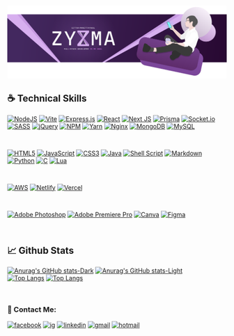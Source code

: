 <p align="center">
  <img src="https://raw.githubusercontent.com/6MA-606/6MA-606/main/src/banner.svg" alt="my banner">
</p>

## ☕ Technical Skills
<!-- ### 📚 Frameworks, Platforms and Libraries -->
[![NodeJS](https://img.shields.io/badge/node.js-303030?style=for-the-badge&logo=node.js&logoColor=6DA55F)](https://nodejs.org/en)
[![Vite](https://img.shields.io/badge/vite-%23646CFF.svg?style=for-the-badge&logo=vite&logoColor=white)](https://vitejs.dev)
[![Express.js](https://img.shields.io/badge/express.js-%23404d59.svg?style=for-the-badge&logo=express&logoColor=%2361DAFB)](https://expressjs.com)
[![React](https://img.shields.io/badge/react-%2320232a.svg?style=for-the-badge&logo=react&logoColor=%2361DAFB)](https://react.dev)
[![Next JS](https://img.shields.io/badge/Next-black?style=for-the-badge&logo=next.js&logoColor=white)](https://nextjs.org)
[![Prisma](https://img.shields.io/badge/Prisma-3982CE?style=for-the-badge&logo=Prisma&logoColor=white)](https://www.prisma.io)
[![Socket.io](https://img.shields.io/badge/Socket.io-black?style=for-the-badge&logo=socket.io&badgeColor=010101)](https://socket.io)
[![SASS](https://img.shields.io/badge/SASS-hotpink.svg?style=for-the-badge&logo=SASS&logoColor=white)](https://sass-lang.com)
[![jQuery](https://img.shields.io/badge/jquery-%230769AD.svg?style=for-the-badge&logo=jquery&logoColor=white)](https://jquery.com)
[![NPM](https://img.shields.io/badge/NPM-%23CB3837.svg?style=for-the-badge&logo=npm&logoColor=white)](https://www.npmjs.com)
[![Yarn](https://img.shields.io/badge/yarn-%232C8EBB.svg?style=for-the-badge&logo=yarn&logoColor=white)](https://yarnpkg.com)
[![Nginx](https://img.shields.io/badge/nginx-%23009639.svg?style=for-the-badge&logo=nginx&logoColor=white)](https://www.nginx.com)
[![MongoDB](https://img.shields.io/badge/MongoDB-%234ea94b.svg?style=for-the-badge&logo=mongodb&logoColor=white)](https://www.mongodb.com)
[![MySQL](https://img.shields.io/badge/mysql-%2300f.svg?style=for-the-badge&logo=mysql&logoColor=white)](https://www.mysql.com)
<!-- ### 📋 Languages -->
<br>

[![HTML5](https://img.shields.io/badge/html5-%23E34F26.svg?style=for-the-badge&logo=html5&logoColor=white)](#)
[![JavaScript](https://img.shields.io/badge/javascript-%23323330.svg?style=for-the-badge&logo=javascript&logoColor=%23F7DF1E)](#)
[![CSS3](https://img.shields.io/badge/css3-%231572B6.svg?style=for-the-badge&logo=css3&logoColor=white)](#)
[![Java](https://img.shields.io/badge/java-%23ED8B00.svg?style=for-the-badge&logo=java&logoColor=white)](#)
[![Shell Script](https://img.shields.io/badge/shell_script-%23121011.svg?style=for-the-badge&logo=gnu-bash&logoColor=white)](#)
[![Markdown](https://img.shields.io/badge/markdown-%23000000.svg?style=for-the-badge&logo=markdown&logoColor=white)](#)
[![Python](https://img.shields.io/badge/python-3670A0?style=for-the-badge&logo=python&logoColor=ffdd54)](#)
[![C](https://img.shields.io/badge/c-%2300599C.svg?style=for-the-badge&logo=c&logoColor=white)](#)
[![Lua](https://img.shields.io/badge/lua-%232C2D72.svg?style=for-the-badge&logo=lua&logoColor=white)](#)
<!-- ### ☁️ Hosting/SaaS -->
<br>

[![AWS](https://img.shields.io/badge/AWS-%23FF9900.svg?style=for-the-badge&logo=amazon-aws&logoColor=white)](https://aws.amazon.com)
[![Netlify](https://img.shields.io/badge/netlify-%23000000.svg?style=for-the-badge&logo=netlify&logoColor=#00C7B7)](https://www.netlify.com)
[![Vercel](https://img.shields.io/badge/vercel-%23000000.svg?style=for-the-badge&logo=vercel&logoColor=white)](https://vercel.com/)
<!-- ### 💻 IDEs/Editors
![CodeSandbox](https://img.shields.io/badge/Codesandbox-040404?style=for-the-badge&logo=codesandbox&logoColor=DBDBDB)
![IntelliJ IDEA](https://img.shields.io/badge/IntelliJIDEA-000000.svg?style=for-the-badge&logo=intellij-idea&logoColor=white)
![NetBeans IDE](https://img.shields.io/badge/NetBeansIDE-1B6AC6.svg?style=for-the-badge&logo=apache-netbeans-ide&logoColor=white)
![Notepad++](https://img.shields.io/badge/Notepad++-90E59A.svg?style=for-the-badge&logo=notepad%2b%2b&logoColor=black)
![Visual Studio Code](https://img.shields.io/badge/Visual%20Studio%20Code-0078d7.svg?style=for-the-badge&logo=visual-studio-code&logoColor=white) -->
<!-- ### 🎛️ Operating System -->

<!-- 
![Android](https://img.shields.io/badge/Android-3DDC84?style=for-the-badge&logo=android&logoColor=white)
![Kali](https://img.shields.io/badge/Kali-268BEE?style=for-the-badge&logo=kalilinux&logoColor=white)
![Ubuntu](https://img.shields.io/badge/Ubuntu-E95420?style=for-the-badge&logo=ubuntu&logoColor=white)
![Windows 11](https://img.shields.io/badge/Windows%2011-%230079d5.svg?style=for-the-badge&logo=Windows%2011&logoColor=white) -->
<!-- ### 🎋 ORM -->



<!-- ### 🗄️ Servers -->



<!-- ### 💬 Social
![Discord](https://img.shields.io/badge/Discord-%235865F2.svg?style=for-the-badge&logo=discord&logoColor=white)
![Facebook](https://img.shields.io/badge/Facebook-%231877F2.svg?style=for-the-badge&logo=Facebook&logoColor=white)
![Gmail](https://img.shields.io/badge/Gmail-D14836?style=for-the-badge&logo=gmail&logoColor=white)
![Instagram](https://img.shields.io/badge/Instagram-%23E4405F.svg?style=for-the-badge&logo=Instagram&logoColor=white)
![Line](https://img.shields.io/badge/Line-00C300?style=for-the-badge&logo=line&logoColor=white)
![LinkedIn](https://img.shields.io/badge/linkedin-%230077B5.svg?style=for-the-badge&logo=linkedin&logoColor=white)
![Messenger](https://img.shields.io/badge/Messenger-00B2FF?style=for-the-badge&logo=messenger&logoColor=white)
![Outlook](https://img.shields.io/badge/Microsoft_Outlook-0078D4?style=for-the-badge&logo=microsoft-outlook&logoColor=white)
![Pinterest](https://img.shields.io/badge/Pinterest-%23E60023.svg?style=for-the-badge&logo=Pinterest&logoColor=white)
![YouTube](https://img.shields.io/badge/YouTube-%23FF0000.svg?style=for-the-badge&logo=YouTube&logoColor=white)
![Zoom](https://img.shields.io/badge/Zoom-2D8CFF?style=for-the-badge&logo=zoom&logoColor=white) -->
<!-- ### 💾 Databases -->
<br>


<!-- ### 🎨 Design -->


[![Adobe Photoshop](https://img.shields.io/badge/adobe%20photoshop-%2331A8FF.svg?style=for-the-badge&logo=adobe%20photoshop&logoColor=white)](#)
[![Adobe Premiere Pro](https://img.shields.io/badge/Adobe%20Premiere%20Pro-9999FF.svg?style=for-the-badge&logo=Adobe%20Premiere%20Pro&logoColor=white)](#)
[![Canva](https://img.shields.io/badge/Canva-%2300C4CC.svg?style=for-the-badge&logo=Canva&logoColor=white)](#)
[![Figma](https://img.shields.io/badge/figma-%23F24E1E.svg?style=for-the-badge&logo=figma&logoColor=white)](#)

<br>

## 📈 Github Stats
[![Anurag's GitHub stats-Dark](https://6ma606-readme-stats.vercel.app/api?username=6MA-606&show_icons=true&theme=dark#gh-dark-mode-only)](https://github.com/anuraghazra/github-readme-stats#gh-dark-mode-only)
[![Anurag's GitHub stats-Light](https://6ma606-readme-stats.vercel.app/api?username=6MA-606&show_icons=true&theme=default#gh-light-mode-only)](https://github.com/anuraghazra/github-readme-stats#gh-light-mode-only)
<br />
[![Top Langs](https://6ma606-readme-stats.vercel.app/api/top-langs/?username=6MA-606&layout=compact&theme=dark#gh-dark-mode-only)](https://github.com/anuraghazra/github-readme-stats#gh-dark-mode-only)
[![Top Langs](https://6ma606-readme-stats.vercel.app/api/top-langs/?username=6MA-606&layout=compact&theme=default#gh-light-mode-only)](https://github.com/anuraghazra/github-readme-stats#gh-light-mode-only)

<br>

### 🤝 Contact Me:
[![facebook](https://img.shields.io/badge/Facebook-%231877F2.svg?style=for-the-badge&logo=Facebook&logoColor=white)](https://www.facebook.com/sittha.manittayakul/)
[![ig](https://img.shields.io/badge/Instagram-%23E4405F.svg?style=for-the-badge&logo=Instagram&logoColor=white)](https://www.instagram.com/sittha.m_/)
[![linkedin](https://img.shields.io/badge/linkedin-%230077B5.svg?style=for-the-badge&logo=linkedin&logoColor=white)](https://www.linkedin.com/in/sittha-manittayakul-76639125b/)
[![gmail](https://img.shields.io/badge/Gmail-D14836?style=for-the-badge&logo=gmail&logoColor=white)](mailto:zyxma.6666@gmail.com)
[![hotmail](https://img.shields.io/badge/Microsoft_Outlook-0078D4?style=for-the-badge&logo=microsoft-outlook&logoColor=white)](mailto:zyxma.6666@hotmail.com)

